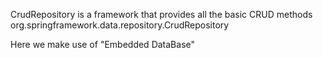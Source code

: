 CrudRepository is a framework that provides all the basic CRUD methods 
org.springframework.data.repository.CrudRepository


Here we make use of "Embedded DataBase"
